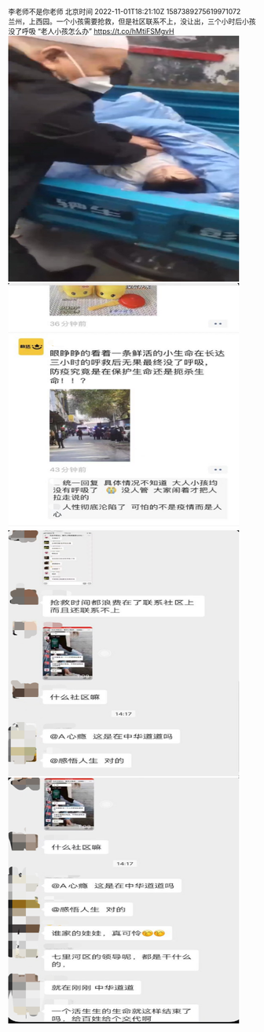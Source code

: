 李老师不是你老师 北京时间 2022-11-01T18:21:10Z 1587389275619971072<br>兰州，上西园。一个小孩需要抢救，但是社区联系不上，没让出，三个小时后小孩没了呼吸
“老人小孩怎么办” https://t.co/hMtiFSMgvH<br><img src='/temp/image/2022/o-Month-11/1587389275619971072_0.jpg' width='470' height='500'><img src='/temp/image/2022/o-Month-11/1587389275619971072_1.jpg' width='470' height='500'><img src='/temp/image/2022/o-Month-11/1587389275619971072_2.jpg' width='470' height='500'><img src='/temp/image/2022/o-Month-11/1587389275619971072_3.jpg' width='470' height='500'><br><br>